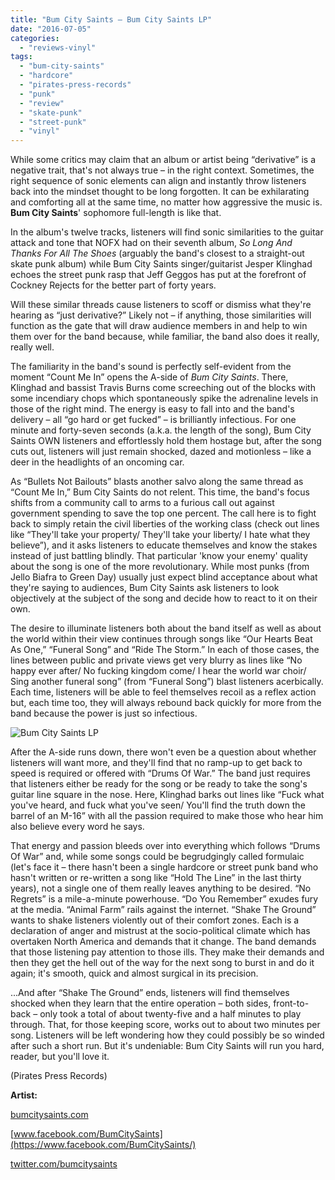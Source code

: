 ```yaml
---
title: "Bum City Saints – Bum City Saints LP"
date: "2016-07-05"
categories: 
  - "reviews-vinyl"
tags: 
  - "bum-city-saints"
  - "hardcore"
  - "pirates-press-records"
  - "punk"
  - "review"
  - "skate-punk"
  - "street-punk"
  - "vinyl"
---
```


While some critics may claim that an album or artist being “derivative” is a negative trait, that's not always true – in the right context. Sometimes, the right sequence of sonic elements can align and instantly throw listeners back into the mindset thought to be long forgotten. It can be exhilarating and comforting all at the same time, no matter how aggressive the music is. **Bum City Saints**' sophomore full-length is like that.

In the album's twelve tracks, listeners will find sonic similarities to the guitar attack and tone that NOFX had on their seventh album, _So Long And Thanks For All The Shoes_ (arguably the band's closest to a straight-out skate punk album) while Bum City Saints singer/guitarist Jesper Klinghad echoes the street punk rasp that Jeff Geggos has put at the forefront of Cockney Rejects for the better part of forty years.

Will these similar threads cause listeners to scoff or dismiss what they're hearing as “just derivative?” Likely not – if anything, those similarities will function as the gate that will draw audience members in and help to win them over for the band because, while familiar, the band also does it really, really well.

The familiarity in the band's sound is perfectly self-evident from the moment “Count Me In” opens the A-side of _Bum City Saints_. There, Klinghad and bassist Travis Burns come screeching out of the blocks with some incendiary chops which spontaneously spike the adrenaline levels in those of the right mind. The energy is easy to fall into and the band's delivery – all “go hard or get fucked” – is brilliantly infectious. For one minute and forty-seven seconds (a.k.a. the length of the song), Bum City Saints OWN listeners and effortlessly hold them hostage but, after the song cuts out, listeners will just remain shocked, dazed and motionless – like a deer in the headlights of an oncoming car.

As “Bullets Not Bailouts” blasts another salvo along the same thread as “Count Me In,” Bum City Saints do not relent. This time, the band's focus shifts from a community call to arms to a furious call out against government spending to save the top one percent. The call here is to fight back to simply retain the civil liberties of the working class (check out lines like “They'll take your property/ They'll take your liberty/ I hate what they believe”), and it asks listeners to educate themselves and know the stakes instead of just battling blindly. That particular 'know your enemy' quality about the song is one of the more revolutionary. While most punks (from Jello Biafra to Green Day) usually just expect blind acceptance about what they're saying to audiences, Bum City Saints ask listeners to look objectively at the subject of the song and decide how to react to it on their own.

The desire to illuminate listeners both about the band itself as well as about the world within their view continues through songs like “Our Hearts Beat As One,” “Funeral Song” and “Ride The Storm.” In each of those cases, the lines between public and private views get very blurry as lines like “No happy ever after/ No fucking kingdom come/ I hear the world war choir/ Sing another funeral song” (from “Funeral Song”) blast listeners acerbically. Each time, listeners will be able to feel themselves recoil as a reflex action but, each time too, they will always rebound back quickly for more from the band because the power is just so infectious.

![Bum City Saints LP](https://hellbound.ca/wp-content/uploads/2016/06/BCSVV.jpg)

After the A-side runs down, there won't even be a question about whether listeners will want more, and they'll find that no ramp-up to get back to speed is required or offered with “Drums Of War.” The band just requires that listeners either be ready for the song or be ready to take the song's guitar line square in the nose. Here, Klinghad barks out lines like “Fuck what you've heard, and fuck what you've seen/ You'll find the truth down the barrel of an M-16” with all the passion required to make those who hear him also believe every word he says.

That energy and passion bleeds over into everything which follows “Drums Of War” and, while some songs could be begrudgingly called formulaic (let's face it – there hasn't been a single hardcore or street punk band who hasn't written or re-written a song like “Hold The Line” in the last thirty years), not a single one of them really leaves anything to be desired. “No Regrets” is a mile-a-minute powerhouse. “Do You Remember” exudes fury at the media. “Animal Farm” rails against the internet. “Shake The Ground” wants to shake listeners violently out of their comfort zones. Each is a declaration of anger and mistrust at the socio-political climate which has overtaken North America and demands that it change. The band demands that those listening pay attention to those ills. They make their demands and then they get the hell out of the way for the next song to burst in and do it again; it's smooth, quick and almost surgical in its precision.

...And after “Shake The Ground” ends, listeners will find themselves shocked when they learn that the entire operation – both sides, front-to-back – only took a total of about twenty-five and a half minutes to play through. That, for those keeping score, works out to about two minutes per song. Listeners will be left wondering how they could possibly be so winded after such a short run. But it's undeniable: Bum City Saints will run you hard, reader, but you'll love it.

(Pirates Press Records)

**Artist:**

[bumcitysaints.com](http://bumcitysaints.com/)

[www.facebook.com/BumCitySaints](https://www.facebook.com/BumCitySaints/)

[twitter.com/bumcitysaints](https://twitter.com/bumcitysaints)
